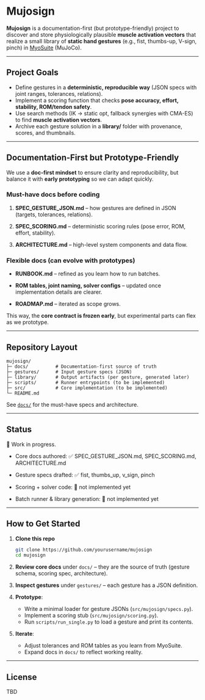 # Mujosign

**Mujosign** is a documentation-first (but prototype-friendly) project to discover and store physiologically plausible **muscle activation vectors** that realize a small library of **static hand gestures** (e.g., fist, thumbs-up, V-sign, pinch) in [MyoSuite](https://github.com/facebookresearch/myosuite) (MuJoCo).

---

## Project Goals

- Define gestures in a **deterministic, reproducible way** (JSON specs with joint ranges, tolerances, relations).
- Implement a scoring function that checks **pose accuracy, effort, stability, ROM/tendon safety**.
- Use search methods (IK → static opt, fallback synergies with CMA-ES) to find **muscle activation vectors**.
- Archive each gesture solution in a **library/** folder with provenance, scores, and thumbnails.

---

## Documentation-First but Prototype-Friendly

We use a **doc-first mindset** to ensure clarity and reproducibility, but balance it with **early prototyping** so we can adapt quickly.

### Must-have docs before coding
1. **SPEC_GESTURE_JSON.md** – how gestures are defined in JSON (targets, tolerances, relations).

2. **SPEC_SCORING.md** – deterministic scoring rules (pose error, ROM, effort, stability).

3. **ARCHITECTURE.md** – high-level system components and data flow.

### Flexible docs (can evolve with prototypes)
- **RUNBOOK.md** – refined as you learn how to run batches.

- **ROM tables, joint naming, solver configs** – updated once implementation details are clearer.

- **ROADMAP.md** – iterated as scope grows.

This way, the **core contract is frozen early**, but experimental parts can flex as we prototype.

---

## Repository Layout

```
mujosign/
├─ docs/          # Documentation-first source of truth
├─ gestures/      # Input gesture specs (JSON)
├─ library/       # Output artifacts (per gesture, generated later)
├─ scripts/       # Runner entrypoints (to be implemented)
├─ src/           # Core implementation (to be implemented)
└─ README.md
```

See [`docs/`](./docs/) for the must-have specs and architecture.


---

## Status

🚧 Work in progress.  
- Core docs authored: ✅ SPEC_GESTURE_JSON.md, SPEC_SCORING.md, ARCHITECTURE.md

- Gesture specs drafted: ✅ fist, thumbs_up, v_sign, pinch

- Scoring + solver code: 🔲 not implemented yet

- Batch runner & library generation: 🔲 not implemented yet


---

## How to Get Started

1. **Clone this repo**  
   ```bash
   git clone https://github.com/yourusername/mujosign
   cd mujosign
   ```

2. **Review core docs** under `docs/` – they are the source of truth (gesture schema, scoring spec, architecture).  

3. **Inspect gestures** under `gestures/` – each gesture has a JSON definition.  

4. **Prototype**:  
   - Write a minimal loader for gesture JSONs (`src/mujosign/specs.py`).  
   - Implement a scoring stub (`src/mujosign/scoring.py`).  
   - Run `scripts/run_single.py` to load a gesture and print its contents.  

5. **Iterate**:  
   - Adjust tolerances and ROM tables as you learn from MyoSuite.  
   - Expand docs in `docs/` to reflect working reality.  

---

## License

TBD
